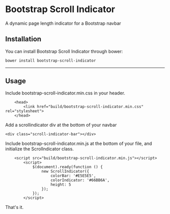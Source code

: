 # Bootstrap Scroll Indicator

A dynamic page length indicator for a Bootstrap navbar

## Installation

You can install Bootstrap Scroll Indicator through bower:

```bash
bower install bootstrap-scroll-indicator
```
-----

## Usage

Include bootstrap-scroll-indicator.min.css in your header. 

```
    <head>
        <link href="build/bootstrap-scroll-indicator.min.css" rel="stylesheet">
    </head>
```

Add a scrollindicator div at the bottom of your navbar

```
<div class="scroll-indicator-bar"></div>
```

Include bootstrap-scroll-indicator.min.js at the bottom of your file, and initialize the ScrolIndicator class.

```
	<script src="build/bootstrap-scroll-indicator.min.js"></script>
        <script>
            $(document).ready(function () {
                new ScrollIndicator({
                    colorBar: '#E5E5E5',
                    colorIndicator: '#66BB6A',
                    height: 5
                });
            });
        </script>
```

That's it. 
